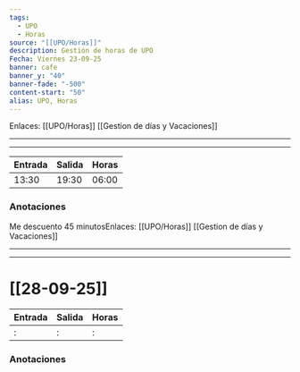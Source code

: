 ```yaml
---
tags:
  - UPO
  - Horas
source: "[[UPO/Horas]]"
description: Gestión de horas de UPO
Fecha: Viernes 23-09-25
banner: cafe
banner_y: "40"
banner-fade: "-500"
content-start: "50"
alias: UPO, Horas
---
```

Enlaces: [[UPO/Horas]]    [[Gestion de días y Vacaciones]]


---
----



| Entrada | Salida | Horas |
| ------- | ------ | ----- |
| 13:30   | 19:30  | 06:00 |




### Anotaciones
Me descuento 45 minutosEnlaces: [[UPO/Horas]]    [[Gestion de días y Vacaciones]]


---
----

# [[28-09-25]]





| Entrada | Salida | Horas |
| ------- | ------ | ----- |
| :       | :      | :     |




### Anotaciones
